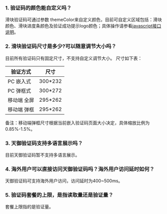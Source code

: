 ### 1. 验证码的颜色能自定义吗？
滑块验证码可通过参数 themeColor来自定义颜色，目前可自定义区域包括：滑块颜色、滑块进度条颜色及验证成功提示logo颜色；具体操作请参看[javascript接口说明](/document/product/295/6618#4.-javascript.E6.8E.A5.E5.8F.A3.E8.AF.B4.E6.98.8E)。

### 2. 滑块验证码尺寸是多少?可以随意调节大小吗？
目前所有验证码只有固定尺寸，不支持自定义调节大小。
尺寸如下表：

| 验证方式 | 尺寸 |
|---------|---------|
| PC 嵌入式 | 300*232 | 
| PC 弹框式 | 300*272 |  
| 移动端 全屏 | 295*262 | 
| 移动端 弹框 | 295*262 |  
备注：移动端弹框尺寸根据当前嵌入验证码页面大小决定，具体缩放比例为0.85%-1.5%。

### 3. 天御验证码支持多语言展示吗？
目前天御验证码暂不支持多语言展示。

### 4. 海外用户可以直接访问天御验证码吗？海外用户访问延时如何？
天御验证码可支持海外用户访问，访问延时为400~500ms。

### 5. 验证码套餐的上限，是指读取量还是验证量？
套餐上限指的是验证量。